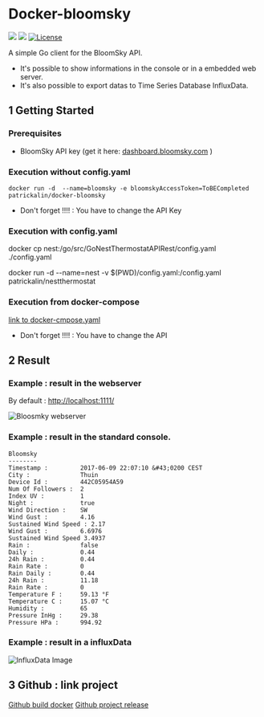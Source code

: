 # Docker-bloomsky

[![](https://images.microbadger.com/badges/image/patrickalin/docker-bloomsky.svg)](https://microbadger.com/images/patrickalin/docker-bloomsky "Get your own image badge on microbadger.com")
[![](https://images.microbadger.com/badges/version/patrickalin/docker-bloomsky.svg)](https://microbadger.com/images/patrickalin/docker-bloomsky "Get your own version badge on microbadger.com")
[![License](https://img.shields.io/badge/License-Apache%202.0-blue.svg)](https://opensource.org/licenses/Apache-2.0)

A simple Go client for the BloomSky API.

* It's possible to show informations in the console or in a embedded web server.
* It's also possible to export datas to Time Series Database InfluxData.

## 1 Getting Started

### Prerequisites

* BloomSky API key (get it here: [dashboard.bloomsky.com](https://dashboard.bloomsky.com/) )

### Execution without config.yaml

    docker run -d  --name=bloomsky -e bloomskyAccessToken=ToBECompleted patrickalin/docker-bloomsky

* Don't forget !!!! : You have to change the API Key

### Execution with config.yaml

   docker cp nest:/go/src/GoNestThermostatAPIRest/config.yaml ./config.yaml

   docker run -d  --name=nest -v $(PWD)/config.yaml:/config.yaml patrickalin/nestthermostat

### Execution from docker-compose

[link to docker-cmpose.yaml](https://github.com/patrickalin/docker-bloomsky/blob/master/docker-compose.yml)

* Don't forget !!!! : You have to change the API

## 2 Result

### Example : result in the webserver

By default : <http://localhost:1111/>

![Bloosmky webserver](https://github.com/patrickalin/bloomsky-client-go-source/blob/master/img/webserver.png)

### Example : result in the standard console.

    Bloomsky
    --------
    Timestamp :         2017-06-09 22:07:10 &#43;0200 CEST
    City :              Thuin
    Device Id :         442C05954A59
    Num Of Followers :  2
    Index UV :          1
    Night :             true
    Wind Direction :    SW
    Wind Gust :         4.16
    Sustained Wind Speed : 2.17
    Wind Gust :         6.6976
    Sustained Wind Speed 3.4937
    Rain :              false
    Daily :             0.44
    24h Rain :          0.44
    Rain Rate :         0
    Rain Daily :        0.44
    24h Rain :          11.18
    Rain Rate :         0
    Temperature F :     59.13 °F
    Temperature C :     15.07 °C
    Humidity :          65
    Pressure InHg :     29.38
    Pressure HPa :      994.92

### Example : result in a influxData

![InfluxData Image ](https://github.com/patrickalin/bloomsky-client-go-source/blob/master/img/InfluxDB.png)

## 3 Github : link project

[Github build docker](https://github.com/patrickalin/bloomsky-client-go)
[Github project release](https://github.com/patrickalin/bloomsky-client-go)